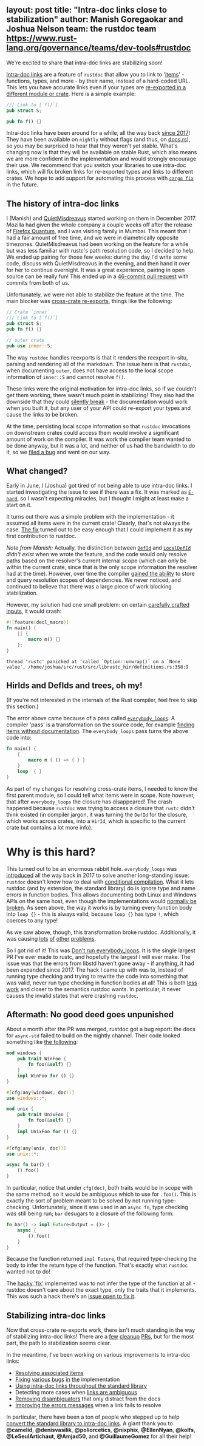 layout: post
title: "Intra-doc links close to stabilization"
author: Manish Goregaokar and Joshua Nelson
team: the rustdoc team <https://www.rust-lang.org/governance/teams/dev-tools#rustdoc>
---

We're excited to share that intra-doc links are stabilizing soon!

[Intra-doc links] are a feature of `rustdoc` that allow you to link to '[items]' - functions, types, and more - by their name, instead of a hard-coded URL. This lets you have accurate links even if your types are [re-exported in a different module or crate][broken-string-links]. Here is a simple example:

```rust
/// Link to [`f()`]
pub struct S;

pub fn f() {}
```

Intra-doc links have been around for a while, all the way back [since 2017][tracking-issue]! They have been available on `nightly` without flags (and thus, on [docs.rs](https://docs.rs)), so you may be surprised to hear that they weren't yet stable. What's changing now is that they will be available on stable Rust, which also means we are more confident in the implementation and would strongly encourage their use. We recommend that you switch your libraries to use intra-doc links, which will fix broken links for re-exported types and links to different crates. We hope to add support for automating this process with [`cargo fix`] in the future.

## The history of intra-doc links

I (Manish) and [QuietMisdreavus](https://github.com/QuietMisdreavus) started working on them in December 2017. Mozilla had given the whole company a couple weeks off after the release of [Firefox Quantum](https://blog.mozilla.org/blog/2017/11/14/introducing-firefox-quantum/), and I was visiting family in Mumbai. This meant that I had a fair amount of free time, and we were in diametrically opposite timezones. QuietMisdreavus had been working on the feature for a while but was less familiar with rustc's path resolution code, so I decided to help. We ended up pairing for those few weeks: during the day I'd write some code, discuss with QuietMisdreavus in the evening, and then hand it over for her to continue overnight. It was a great experience, pairing in open source can be really fun! This ended up in a [46-commit pull request][intra-pr] with commits from both of us.


Unfortunately, we were not able to stabilize the feature at the time. The main blocker was [cross-crate re-exports], things like the following:

```rust
// Crate `inner`
/// Link to [`f()`]
pub struct S;
pub fn f() {}
```

```rust
// outer crate
pub use inner::S;
```


The way `rustdoc` handles reexports is that it renders the reexport in-situ, parsing and rendering all of the markdown. The issue here is that `rustdoc`, when documenting `outer`, does not have access to the local scope information of `inner::S` and cannot resolve `f()`.

These links were the original motivation for intra-doc links, so if we couldn't get them working, there wasn't much point in stabilizing! They also had the downside that they could [silently break] - the documentation would work when you built it, but any user of your API could re-export your types and cause the links to be broken.

At the time, persisting local scope information so that `rustdoc` invocations on downstream crates could access them would involve a significant amount of work on the compiler. It was work the compiler team wanted to be done anyway, but it was a lot, and neither of us had the bandwidth to do it, so we [filed a bug] and went on our way.




## What changed?

Early in June, I (Joshua) got tired of not being able to use intra-doc links. I started investigating the issue to see if there was a fix. It was marked as [`E-hard`], so I wasn't expecting miracles, but I thought I might at least make a start on it.

It turns out there was a simple problem with the implementation - it assumed
all items were in the current crate! Clearly, that's not always the case. [The fix][resolve-cross-crate] turned out to be easy enough that I could implement it as my first contribution to rustdoc.

_Note from Manish:_ Actually, the distinction between [`DefId`] and [`LocalDefId`] _didn't exist_ when we wrote the feature, and the code would only resolve paths based on the resolver's current internal scope (which can only be within the current crate, since that is the only scope information the resolver had at the time). However, over time the compiler [gained the ability][refactor-resolve] to store and query resolution scopes of dependencies. We never noticed, and continued to believe that there was a large piece of work blocking stabilization.

However, my solution had one small problem: on certain [carefully crafted inputs][macro-in-closure], it would crash:

```rust
#![feature(decl_macro)]
fn main() {
    || {
        macro m() {}
    };
}
```
```
thread 'rustc' panicked at 'called `Option::unwrap()` on a `None` value', /home/joshua/src/rust/src/librustc_hir/definitions.rs:358:9
```

## HirIds and DefIds and trees, oh my!

(If you're not interested in the internals of the Rust compiler, feel free to skip this section.)

The error above came because of a pass called [`everybody_loops`]. A compiler 'pass' is a transformation on the source code, for example [finding items without documentation][missing_docs].
The `everybody_loops` pass turns the above code into:

```rust
fn main() {
    {
        macro m { () => { } }
    }
    loop  { }
}
```

As part of my changes for resolving cross-crate items, I needed to know the first parent module, so I could tell what items were in scope. Note however, that after `everybody_loops` the closure has disappeared! The crash happened because `rustdoc` was trying to access a closure that `rustc` didn't think existed (in compiler jargon, it was turning the `DefId` for the closure, which works across crates, into a `HirId`, which is specific to the current crate but contains a lot more info).

# Why is this hard?

This turned out to be an enormous rabbit hole. `everybody_loops` was [introduced][os-specific-modules] all the way back in 2017 to solve another long-standing issue: `rustdoc` doesn't know how to deal with [conditional compilation]. What it lets rustdoc (and by extension, the standard library) do is ignore type and name errors in function bodies. This allows documenting both Linux and Windows APIs on the same host, even though the implementations would [normally be broken][why-everybody-loops]. As seen above, the way it works is by turning every function body into `loop {}` - this is always valid, because `loop {}` has type `!`, which coerces to any type!

<!--
However there's a problem: [function bodies aren't _always_ opaque][preserve-item-decls].
You can implement traits inside a function:

```rust
pub struct S;
fn f() {
    impl Default for S {
        fn default() -> Self {
            S
        }
    }
}
```

If you replace that trait implementation with a loop, you have a problem.
-->
 As we saw above, though, this transformation broke rustdoc. Additionally, it was causing [lots][type-alias-impl-trait] [of][preserve-item-decls] [other][impl-trait] [problems][derive-macros].

So I got rid of it! This was [Don't run everybody_loops]. It is the single largest PR I've ever made to rustc, and hopefully the largest I will ever make. The issue was that the errors from libstd haven't gone away - if anything, it had been expanded since 2017. The hack I came up with was to, instead of running type checking and trying to rewrite the code into something that was valid, never run type checking in function bodies at all! This is both [less work][perf run] and closer to the semantics rustdoc wants. In particular, it never causes the invalid states that were crashing `rustdoc`.

## Aftermath: No good deed goes unpunished

About a month after the PR was merged, rustdoc got a bug report: the docs for `async-std` failed to build on the nightly channel. Their code looked something like [the following][realistic async]:

```rust
mod windows {
    pub trait WinFoo {
        fn foo(&self) {}
    }
    impl WinFoo for () {}
}

#[cfg(any(windows, doc))]
use windows::*;

mod unix {
    pub trait UnixFoo {
        fn foo(&self) {}
    }
    impl UnixFoo for () {}
}

#[cfg(any(unix, doc))]
use unix::*;

async fn bar() {
    ().foo()
}
```

In particular, notice that under `cfg(doc)`, both traits would be in scope with the same method, so it would be ambiguous which to use for `.foo()`. This is exactly the sort of problem meant to be solved by not running type-checking. Unfortunately, since it was used in an `async fn`, type checking was still being run; `bar` desugars to a closure of the following form:

```rust
fn bar() -> impl Future<Output = ()> {
    async {
        ().foo()
    }
}
```

Because the function returned `impl Future`, that required type-checking the body to infer the return type of the function. That's exactly what `rustdoc` wanted not to do!

The [hacky 'fix'][fix-async-std] implemented was to not infer the type of the function at all - rustdoc doesn't care about the exact type, only the traits that it implements. This was such a hack there's an [issue open to fix it][async-std-issue].

## Stabilizing intra-doc links

Now that cross-crate re-exports work, there isn't much standing in the way of stabilizing intra-doc links! There are a [few][assoc-items] [cleanup][cross-crate-traits] [PRs][mismatched-disambiguator], but for the most part, the path to stabilization seems clear.

In the meantime, I've been working on various improvements to intra-doc links:

- [Resolving associated items][assoc-items-rfc]
- [Fixing][cross-crate-trait-method] [various][primitive-impls] [bugs][pub-re-exports] [in][primitive-consts] [the][primitive-self] implementation
- [Using intra-doc links throughout the standard library][std-links-tracking-issue]
- Detecting more cases when [links are ambiguous][primitive-module-ambiguity]
- [Removing disambiguators][remove-disambiguators] that only distract from the docs
- [Improving the errors messages][improve-suggestions] when a link fails to resolve

In particular, there have been a ton of people who stepped up to help [convert the standard library to intra-doc links][std-links-tracking-issue]. A giant thank you to **@camelid**, **@denisvasilik**, **@poliorcetics**, **@nixphix**, **@EllenNyan**, **@kolfs**, **@LeSeulArtichaut**, **@Amjad50**, and **@GuillaumeGomez** for all their help!

[`javadoc`]: https://www.oracle.com/java/technologies/javase/javadoc-tool.html
[`rustdoc`]: https://doc.rust-lang.org/rustdoc/
[Intra-doc links]: https://doc.rust-lang.org/nightly/rustdoc/unstable-features.html#linking-to-items-by-name
[items]: https://doc.rust-lang.org/reference/items.html
[broken-string-links]: https://github.com/rust-lang/rust/issues/32129
[tracking-issue]: https://github.com/rust-lang/rust/issues/43466
[cross-crate re-exports]: https://github.com/rust-lang/rust/issues/65983
[silently break]: https://github.com/rust-lang/rust/issues/43466#issuecomment-570100948
[`E-hard`]: https://github.com/rust-lang/rust/labels/E-hard
[resolve-cross-crate]: https://github.com/rust-lang/rust/pull/73101
[macro-in-closure]: https://github.com/rust-lang/rust/issues/71820
[os-specific-modules]: https://github.com/rust-lang/rust/pull/43348
[conditional compilation]: https://github.com/rust-lang/rust/issues/1998
[why-everybody-loops]: https://gist.github.com/jyn514/aee31eb1cc99d012ff674bec7d122b5e
[preserve-item-decls]: https://github.com/rust-lang/rust/pull/53002
[type-alias-impl-trait]: https://github.com/rust-lang/rust/issues/65863
[impl-trait]: https://github.com/rust-lang/rust/pull/43878
[derive-macros]: https://github.com/rust-lang/rust/pull/65252/commits/25cc99fca0650f54828e8ba7ad2bab341b231fcc
[Don't run everybody_loops]: https://github.com/rust-lang/rust/pull/73566
[perf run]: https://perf.rust-lang.org/compare.html?start=6ee1b62c811a6eb68d6db6dfb91f66a49956749b&end=5c9e5df3a097e094641f16dab501ab1c4da10e9f&stat=instructions:u
[realistic async]: https://github.com/rust-lang/rust/blob/b146000e910ccd60bdcde89363cb6aa14ecc0d95/src/test/rustdoc-ui/error-in-impl-trait/realistic-async.rs
[fix-async-std]: https://github.com/rust-lang/rust/pull/75127/
[assoc-items]: https://github.com/rust-lang/rust/pull/74489
[cross-crate-traits]: https://github.com/rust-lang/rust/pull/75176
[mismatched-disambiguator]: https://github.com/rust-lang/rust/pull/75079
[missing_docs]: https://github.com/rust-lang/rust/blob/e539dd65f8ba80837f7477c0547c61514bceb3ad/src/librustc_lint/builtin.rs#L302
[filed a bug]: https://github.com/rust-lang/rust/issues/65983
[intra-pr]: https://github.com/rust-lang/rust/pull/47046/commits
[`DefId`]: https://doc.rust-lang.org/nightly/nightly-rustc/rustc_hir/def_id/struct.DefId.html
[`LocalDefId`]: https://doc.rust-lang.org/nightly/nightly-rustc/rustc_hir/def_id/struct.LocalDefId.html
[refactor-resolve]: https://github.com/rust-lang/rust/pull/63400
[`everybody_loops`]: https://github.com/rust-lang/rust/blob/bd49eec3d76d5894b539a28309c2fe24f915ee94/compiler/rustc_interface/src/util.rs#L583
[async-std-issue]: https://github.com/rust-lang/rust/issues/75100
[assoc-items-rfc]: https://github.com/rust-lang/rfcs/blob/master/text/1946-intra-rustdoc-links.md#linking-to-associated-items
[std-links-tracking-issue]: https://github.com/rust-lang/rust/issues/75080
[cross-crate-trait-method]: https://github.com/rust-lang/rust/pull/75176
[primitive-impls]: https://github.com/rust-lang/rust/pull/75649
[pub-re-exports]: https://github.com/rust-lang/rust/pull/76082
[primitive-consts]: https://github.com/rust-lang/rust/pull/76093
[primitive-self]: https://github.com/rust-lang/rust/pull/76467
[primitive-module-ambiguity]: https://github.com/rust-lang/rust/pull/75815
[remove-disambiguators]: https://github.com/rust-lang/rust/pull/76078
[improve-suggestions]: https://github.com/rust-lang/rust/pull/75756
[`cargo fix`]: https://github.com/rust-lang/rust/issues/75805
